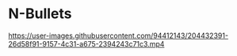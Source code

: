 # N-Bullets


https://user-images.githubusercontent.com/94412143/204432391-26d58f91-9157-4c31-a675-2394243c71c3.mp4
